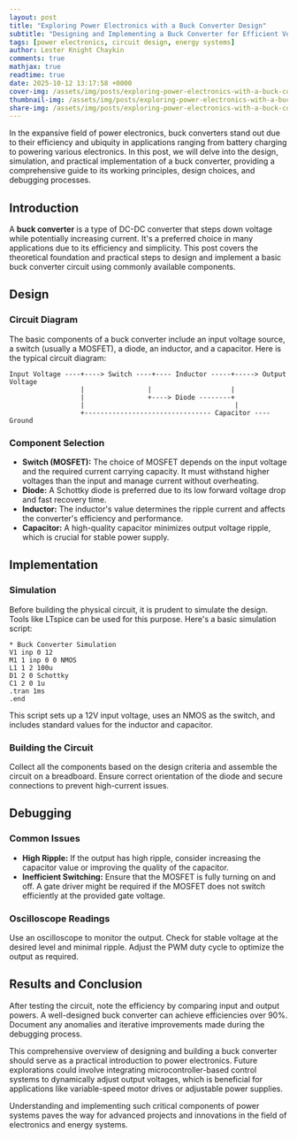 ```yaml
---
layout: post
title: "Exploring Power Electronics with a Buck Converter Design"
subtitle: "Designing and Implementing a Buck Converter for Efficient Voltage Regulation"
tags: [power electronics, circuit design, energy systems]
author: Lester Knight Chaykin
comments: true
mathjax: true
readtime: true
date: 2025-10-12 13:17:58 +0000
cover-img: /assets/img/posts/exploring-power-electronics-with-a-buck-converter-design.jpg
thumbnail-img: /assets/img/posts/exploring-power-electronics-with-a-buck-converter-design.jpg
share-img: /assets/img/posts/exploring-power-electronics-with-a-buck-converter-design.jpg
---
```


In the expansive field of power electronics, buck converters stand out due to their efficiency and ubiquity in applications ranging from battery charging to powering various electronics. In this post, we will delve into the design, simulation, and practical implementation of a buck converter, providing a comprehensive guide to its working principles, design choices, and debugging processes.

## Introduction

A **buck converter** is a type of DC-DC converter that steps down voltage while potentially increasing current. It's a preferred choice in many applications due to its efficiency and simplicity. This post covers the theoretical foundation and practical steps to design and implement a basic buck converter circuit using commonly available components.

## Design

### Circuit Diagram

The basic components of a buck converter include an input voltage source, a switch (usually a MOSFET), a diode, an inductor, and a capacitor. Here is the typical circuit diagram:

```plaintext
Input Voltage ----+----> Switch ----+---- Inductor -----+-----> Output Voltage
                  |                |                    |
                  |                +----> Diode --------+
                  |                                      |
                  +-------------------------------- Capacitor ---- Ground
```

### Component Selection

- **Switch (MOSFET):** The choice of MOSFET depends on the input voltage and the required current carrying capacity. It must withstand higher voltages than the input and manage current without overheating.
- **Diode:** A Schottky diode is preferred due to its low forward voltage drop and fast recovery time.
- **Inductor:** The inductor's value determines the ripple current and affects the converter's efficiency and performance.
- **Capacitor:** A high-quality capacitor minimizes output voltage ripple, which is crucial for stable power supply.

## Implementation

### Simulation

Before building the physical circuit, it is prudent to simulate the design. Tools like LTspice can be used for this purpose. Here's a basic simulation script:

```spice
* Buck Converter Simulation
V1 inp 0 12
M1 1 inp 0 0 NMOS
L1 1 2 100u
D1 2 0 Schottky
C1 2 0 1u
.tran 1ms
.end
```

This script sets up a 12V input voltage, uses an NMOS as the switch, and includes standard values for the inductor and capacitor.

### Building the Circuit

Collect all the components based on the design criteria and assemble the circuit on a breadboard. Ensure correct orientation of the diode and secure connections to prevent high-current issues.

## Debugging

### Common Issues

- **High Ripple:** If the output has high ripple, consider increasing the capacitor value or improving the quality of the capacitor.
- **Inefficient Switching:** Ensure that the MOSFET is fully turning on and off. A gate driver might be required if the MOSFET does not switch efficiently at the provided gate voltage.

### Oscilloscope Readings

Use an oscilloscope to monitor the output. Check for stable voltage at the desired level and minimal ripple. Adjust the PWM duty cycle to optimize the output as required.

## Results and Conclusion

After testing the circuit, note the efficiency by comparing input and output powers. A well-designed buck converter can achieve efficiencies over 90%. Document any anomalies and iterative improvements made during the debugging process.

This comprehensive overview of designing and building a buck converter should serve as a practical introduction to power electronics. Future explorations could involve integrating microcontroller-based control systems to dynamically adjust output voltages, which is beneficial for applications like variable-speed motor drives or adjustable power supplies.

Understanding and implementing such critical components of power systems paves the way for advanced projects and innovations in the field of electronics and energy systems.